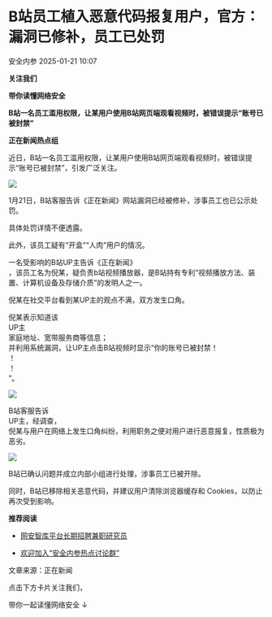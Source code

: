 #  B站员工植入恶意代码报复用户，官方：漏洞已修补，员工已处罚   
 安全内参   2025-01-21 10:07  
  
**关注我们**  
  
  
**带你读懂网络安全**  
  
  
  
**B站一名员工滥用权限，让某用户使用B站网页端观看视频时，被错误提示“账号已被封禁”**  
  
**正在新闻热点组**  
  
近日，B站一名员工滥用权限，让某用户使用B站网页端观看视频时，被错误提示“账号已被封禁”，引发广泛关注。  
  
![](https://mmbiz.qpic.cn/mmbiz_png/KeQ7OP0ooh44tX2LcuPgxCnglbDKibzpZgOt7ELXsFnib7kLDUkxDbTWCvdHpDIEfhrwx4TVOkwcYibYcbSZPhMjA/640?wx_fmt=other&from=appmsg&tp=webp&wxfrom=5&wx_lazy=1&wx_co=1 "")  
  
1月21日，B站客服告诉《正在新闻》网站漏洞已经被修补，涉事员工也已公示处罚。  
  
具体处罚详情不便透露。  
  
此外，该员工疑有“开盒”“人肉”用户的情况。  
  
一名受影响的B站UP主告诉《正在新闻》  
，该员工名为倪某，疑负责b站视频播放器，是B站持有专利“视频播放方法、装置、计算机设备及存储介质”的发明人之一。  
  
倪某在社交平台看到某UP主的观点不满，双方发生口角。  
  
倪某表示知道该  
UP主  
家庭地址、宽带服务商等信息；  
并利用系统漏洞，让UP主点击B站视频时显示“你的账号已被封禁！  
！  
！  
”。  
  
![](https://mmbiz.qpic.cn/mmbiz_jpg/KeQ7OP0ooh44tX2LcuPgxCnglbDKibzpZMUTEzAPLXz8yDHGshH4DCpL0jneAiccpuXNXx8tqcM4DCxzHmRrvUmw/640?wx_fmt=other&from=appmsg&tp=webp&wxfrom=5&wx_lazy=1&wx_co=1 "")  
  
B站客服告诉  
UP主，经调查，  
倪某与用户在网络上发生口角纠纷，利用职务之便对用户进行恶意报复，性质极为恶劣。  
  
![](https://mmbiz.qpic.cn/mmbiz_png/KeQ7OP0ooh44tX2LcuPgxCnglbDKibzpZe7iaphHibC9BJlb1UvBgib6DHCHmCPGTIdygdBuibxmepUAdTnH326HB4A/640?wx_fmt=other&from=appmsg&tp=webp&wxfrom=5&wx_lazy=1&wx_co=1 "")  
  
B站已确认问题并成立内部小组进行处理，涉事员工已被开除。  
  
同时，B站已移除相关恶意代码，并建议用户清除浏览器缓存和 Cookies，以防止再次受到影响。  
  
  
**推荐阅读**  
- [网安智库平台长期招聘兼职研究员](http://mp.weixin.qq.com/s?__biz=MzI4NDY2MDMwMw==&mid=2247499450&idx=2&sn=2da3ca2e0b4d4f9f56ea7f7579afc378&chksm=ebfab99adc8d308c3ba6e7a74bd41beadf39f1b0e38a39f7235db4c305c06caa49ff63a0cc1d&scene=21#wechat_redirect)  
  
  
- [欢迎加入“安全内参热点讨论群”](https://mp.weixin.qq.com/s?__biz=MzI4NDY2MDMwMw==&mid=2247501251&idx=1&sn=8b6ebecbe80c1c72317948494f87b489&chksm=ebfa82e3dc8d0bf595d039e75b446e14ab96bf63cf8ffc5d553b58248dde3424fb18e6947440&token=525430415&lang=zh_CN&scene=21#wechat_redirect)  
  
  
  
  
  
  
文章来源：正在新闻  
  
  
点击下方卡片关注我们，  
  
带你一起读懂网络安全 ↓  
  
  
  
  
